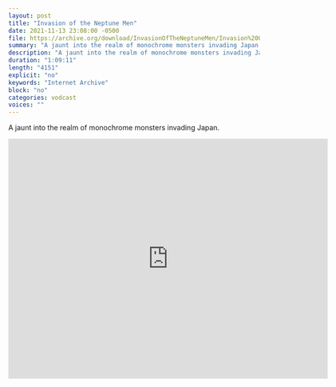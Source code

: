 ```yaml
---
layout: post
title: "Invasion of the Neptune Men"
date: 2021-11-13 23:08:00 -0500
file: https://archive.org/download/InvasionOfTheNeptuneMen/Invasion%20Of%20The%20Neptune%20Men.mp4
summary: "A jaunt into the realm of monochrome monsters invading Japan."
description: "A jaunt into the realm of monochrome monsters invading Japan."
duration: "1:09:11"
length: "4151"
explicit: "no" 
keywords: "Internet Archive"
block: "no" 
categories: vodcast
voices: ""
---
```


A jaunt into the realm of monochrome monsters invading Japan.

<iframe src="https://archive.org/embed/InvasionOfTheNeptuneMen" width="640" height="480" frameborder="0" webkitallowfullscreen="true" mozallowfullscreen="true" allowfullscreen></iframe>
